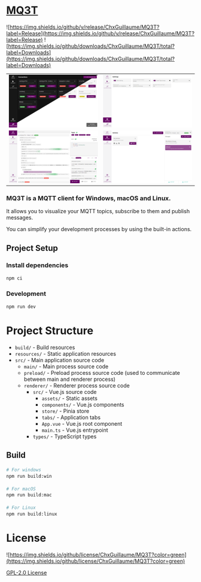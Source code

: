 # [MQ3T](https://mq3t.guillaumechx.dev)

[//]: # (![https://img.shields.io/badge/Release-working%20on%20it%20!!-red]&#40;https://img.shields.io/badge/Release-working%20on%20it%20!!-red&#41;)
![https://img.shields.io/github/v/release/ChxGuillaume/MQ3T?label=Release](https://img.shields.io/github/v/release/ChxGuillaume/MQ3T?label=Release)
![https://img.shields.io/github/downloads/ChxGuillaume/MQ3T/total?label=Downloads](https://img.shields.io/github/downloads/ChxGuillaume/MQ3T/total?label=Downloads)


|                                                         |                                                       |
|---------------------------------------------------------|-------------------------------------------------------|
| ![connections-mix.png](screenshots/connections-mix.png) | ![settings-light.png](screenshots/settings-light.png) |
| ![topics-light.png](screenshots/topics-light.png)       | ![actions-light.png](screenshots/actions-light.png)   |

### MQ3T is a MQTT client for Windows, macOS and Linux.

It allows you to visualize your MQTT topics, subscribe to them and publish messages.

You can simplify your development processes by using the built-in actions.

## Project Setup

### Install dependencies

```bash
npm ci
```

### Development

```bash
npm run dev
```

# Project Structure

- `build/` - Build resources
- `resources/` - Static application resources
- `src/` - Main application source code
  - `main/` - Main process source code
  - `preload/` - Preload process source code (used to communicate between main and renderer process)
  - `renderer/` - Renderer process source code
    - `src/` - Vue.js source code
      - `assets/` - Static assets
      - `components/` - Vue.js components
      - `store/` - Pinia store
      - `tabs/` - Application tabs
      - `App.vue` - Vue.js root component
      - `main.ts` - Vue.js entrypoint
    - `types/` - TypeScript types

## Build

```bash
# For windows
npm run build:win

# For macOS
npm run build:mac

# For Linux
npm run build:linux
```

# License
![https://img.shields.io/github/license/ChxGuillaume/MQ3T?color=green](https://img.shields.io/github/license/ChxGuillaume/MQ3T?color=green)

[GPL-2.0 License](LICENSE)

